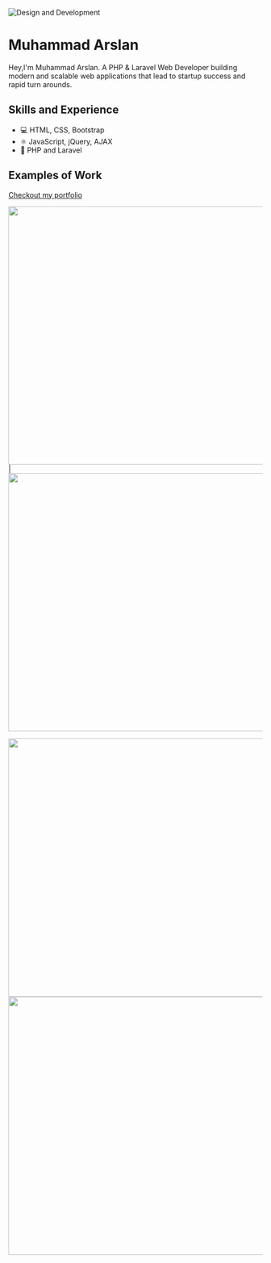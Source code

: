 ![Design and Development](https://i.ibb.co/mBzZHfN/Whats-App-Image-2023-07-29-at-1-03-59-PM.jpg)

# Muhammad Arslan
Hey,I'm Muhammad Arslan. A PHP & Laravel Web Developer building modern and scalable web applications that lead to startup success and rapid turn arounds.

## Skills and Experience
* 💻 HTML, CSS, Bootstrap
* ⚛ JavaScript, jQuery, AJAX
* 📱 PHP and Laravel

## Examples of Work

[Checkout my portfolio](https://arslanstack.github.io)


<img src="https://i.ibb.co/pxCvT7Y/helix.jpg" width="512" >  |  <img src="https://i.ibb.co/sK0c6Nv/mockup1.jpg" width="512" >


<img src="https://i.ibb.co/2tNPBzC/mockup2.jpg" width="512" >
<img src="https://i.ibb.co/wQVzS53/gym.jpg" width="512" >
